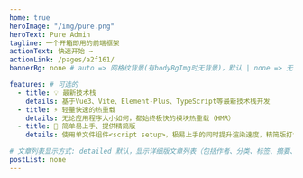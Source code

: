 ```yaml
---
home: true
heroImage: "/img/pure.png"
heroText: Pure Admin
tagline: 一个开箱即用的前端框架
actionText: 快速开始 →
actionLink: /pages/a2f161/
bannerBg: none # auto => 网格纹背景(有bodyBgImg时无背景)，默认 | none => 无 | '大图地址' | background: 自定义背景样式       提示：如发现文本颜色不适应您的背景时可以到palette.styl修改$bannerTextColor变量

features: # 可选的
  - title: 💡 最新技术栈
    details: 基于Vue3、Vite、Element-Plus、TypeScript等最新技术栈开发
  - title: ⚡️ 轻量快速的热重载
    details: 无论应用程序大小如何，都始终极快的模块热重载（HMR）
  - title: 🤙 简单易上手、提供精简版
    details: 使用单文件组件<script setup>，极易上手的同时提升渲染速度，精简版打包大小仅3MB

# 文章列表显示方式: detailed 默认，显示详细版文章列表（包括作者、分类、标签、摘要、分页等）| simple => 显示简约版文章列表（仅标题和日期）| none 不显示文章列表
postList: none
---
```

